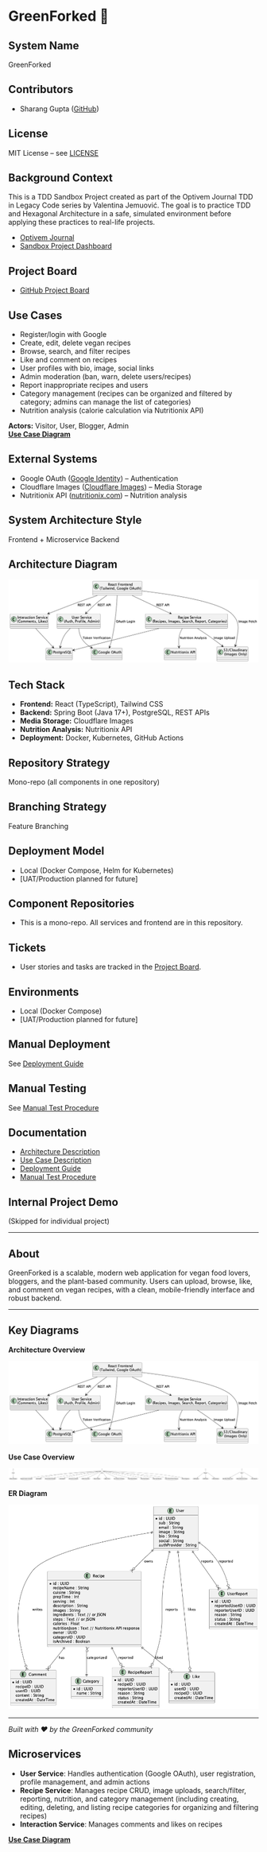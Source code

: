 # GreenForked 🌱

## System Name
GreenForked

## Contributors
- Sharang Gupta ([GitHub](https://github.com/sharanggupta))

## License
MIT License – see [LICENSE](LICENSE)

## Background Context
This is a TDD Sandbox Project created as part of the Optivem Journal TDD in Legacy Code series by Valentina Jemuović. The goal is to practice TDD and Hexagonal Architecture in a safe, simulated environment before applying these practices to real-life projects.  
- [Optivem Journal](https://journal.optivem.com/)
- [Sandbox Project Dashboard](https://journal.optivem.com/p/sandbox-project-dashboard)

## Project Board
- [GitHub Project Board](https://github.com/users/sharanggupta/projects/2)

## Use Cases
- Register/login with Google
- Create, edit, delete vegan recipes
- Browse, search, and filter recipes
- Like and comment on recipes
- User profiles with bio, image, social links
- Admin moderation (ban, warn, delete users/recipes)
- Report inappropriate recipes and users
- Category management (recipes can be organized and filtered by category; admins can manage the list of categories)
- Nutrition analysis (calorie calculation via Nutritionix API)

**Actors:** Visitor, User, Blogger, Admin  
**[Use Case Diagram](diagrams/use-case-overview.png)**

## External Systems
- Google OAuth ([Google Identity](https://developers.google.com/identity)) – Authentication
- Cloudflare Images ([Cloudflare Images](https://www.cloudflare.com/products/images/)) – Media Storage
- Nutritionix API ([nutritionix.com](https://www.nutritionix.com/business/api)) – Nutrition analysis

## System Architecture Style
Frontend + Microservice Backend

## Architecture Diagram
![Architecture Diagram](diagrams/architecture-overview.png)

## Tech Stack
- **Frontend:** React (TypeScript), Tailwind CSS
- **Backend:** Spring Boot (Java 17+), PostgreSQL, REST APIs
- **Media Storage:** Cloudflare Images
- **Nutrition Analysis:** Nutritionix API
- **Deployment:** Docker, Kubernetes, GitHub Actions

## Repository Strategy
Mono-repo (all components in one repository)

## Branching Strategy
Feature Branching

## Deployment Model
- Local (Docker Compose, Helm for Kubernetes)
- [UAT/Production planned for future]

## Component Repositories
- This is a mono-repo. All services and frontend are in this repository.

## Tickets
- User stories and tasks are tracked in the [Project Board](https://github.com/users/sharanggupta/projects/2).

## Environments
- Local (Docker Compose)
- [UAT/Production planned for future]

## Manual Deployment
See [Deployment Guide](docs/deployment/DEPLOYMENT_GUIDE.md)

## Manual Testing
See [Manual Test Procedure](docs/deployment/MANUAL_TEST_PROCEDURE.md)

## Documentation
- [Architecture Description](docs/architecture/ARCHITECTURE_DESCRIPTION.md)
- [Use Case Description](docs/architecture/USE_CASE_DESCRIPTION.md)
- [Deployment Guide](docs/deployment/DEPLOYMENT_GUIDE.md)
- [Manual Test Procedure](docs/deployment/MANUAL_TEST_PROCEDURE.md)

## Internal Project Demo
(Skipped for individual project)

---

## About
GreenForked is a scalable, modern web application for vegan food lovers, bloggers, and the plant-based community. Users can upload, browse, like, and comment on vegan recipes, with a clean, mobile-friendly interface and robust backend.

---

## Key Diagrams

**Architecture Overview**

![Architecture Diagram](diagrams/architecture-overview.png)

**Use Case Overview**

![Use Case Diagram](diagrams/use-case-overview.png)

**ER Diagram**

![ER Diagram](diagrams/er-diagram.png)

---

*Built with ❤️ by the GreenForked community*

## Microservices
- **User Service**: Handles authentication (Google OAuth), user registration, profile management, and admin actions
- **Recipe Service**: Manages recipe CRUD, image uploads, search/filter, reporting, nutrition, and category management (including creating, editing, deleting, and listing recipe categories for organizing and filtering recipes)
- **Interaction Service**: Manages comments and likes on recipes

**[Use Case Diagram](diagrams/use-case-overview.png)** 